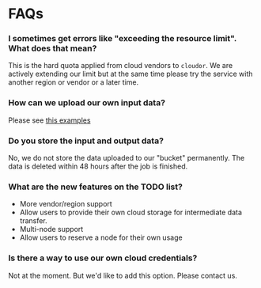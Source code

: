 # FAQs

### I sometimes get errors like "exceeding the resource limit". What does that mean?

This is the hard quota applied from cloud vendors to `cloudor`. We are actively extending our limit but at the same time please try the service with another region or vendor or a later time.

### How can we upload our own input data?

Please see [this examples](./input_output.md)

### Do you store the input and output data?

No, we do not store the data uploaded to our "bucket" permanently. The data is deleted within 48 hours after the job is finished.

### What are the new features on the TODO list? 

* More vendor/region support
* Allow users to provide their own cloud storage for intermediate data transfer.
* Multi-node support
* Allow users to reserve a node for their own usage

### Is there a way to use our own cloud credentials?

Not at the moment. But we'd like to add this option. Please contact us.


